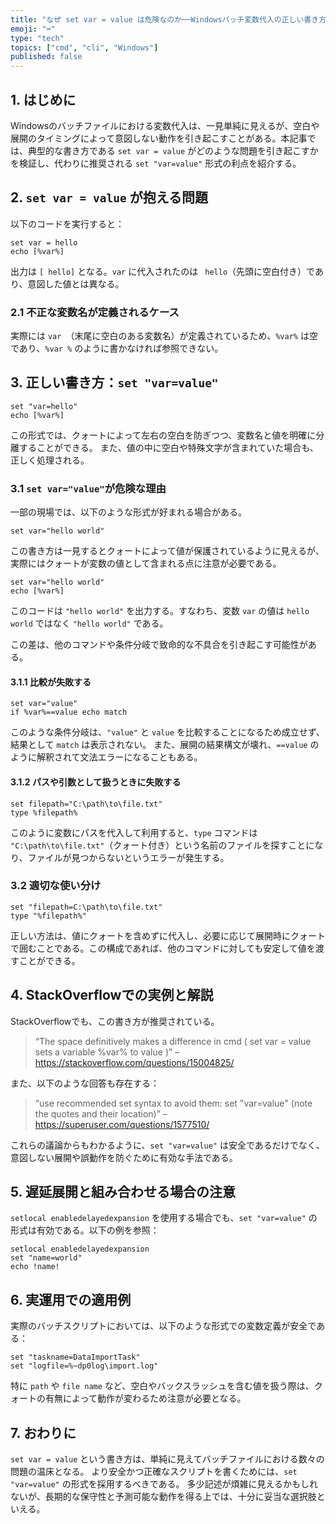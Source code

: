 ```yaml
---
title: "なぜ set var = value は危険なのか──Windowsバッチ変数代入の正しい書き方"
emoji: "⌨"
type: "tech"
topics: ["cmd", "cli", "Windows"]
published: false
---
```


## 1. はじめに
Windowsのバッチファイルにおける変数代入は、一見単純に見えるが、空白や展開のタイミングによって意図しない動作を引き起こすことがある。本記事では、典型的な書き方である `set var = value` がどのような問題を引き起こすかを検証し、代わりに推奨される `set "var=value"` 形式の利点を紹介する。

## 2. `set var = value` が抱える問題
以下のコードを実行すると：
``` bat:batchfile
set var = hello
echo [%var%]
```
出力は `[ hello]` となる。`var` に代入されたのは ` hello`（先頭に空白付き）であり、意図した値とは異なる。

### 2.1 不正な変数名が定義されるケース
実際には `var `（末尾に空白のある変数名）が定義されているため、`%var%` は空であり、`%var %` のように書かなければ参照できない。

## 3. 正しい書き方：`set "var=value"`
``` bat:batchfile
set "var=hello"
echo [%var%]
```

この形式では、クォートによって左右の空白を防ぎつつ、変数名と値を明確に分離することができる。
また、値の中に空白や特殊文字が含まれていた場合も、正しく処理される。

### 3.1 `set var="value"`が危険な理由
一部の現場では、以下のような形式が好まれる場合がある。
``` bat:batchfile
set var="hello world"
```

この書き方は一見するとクォートによって値が保護されているように見えるが、実際にはクォートが変数の値として含まれる点に注意が必要である。
``` bat:batchfile
set var="hello world"
echo [%var%]
```
このコードは `"hello world"` を出力する。すなわち、変数 `var` の値は `hello world` ではなく `"hello world"` である。

この差は、他のコマンドや条件分岐で致命的な不具合を引き起こす可能性がある。

#### 3.1.1 比較が失敗する
``` bat:batchfile
set var="value"
if %var%==value echo match
```
このような条件分岐は、`"value"` と `value` を比較することになるため成立せず、結果として `match` は表示されない。
また、展開の結果構文が壊れ、`==value` のように解釈されて文法エラーになることもある。

#### 3.1.2 パスや引数として扱うときに失敗する
``` bat:batchfile
set filepath="C:\path\to\file.txt"
type %filepath%
```

このように変数にパスを代入して利用すると、`type` コマンドは `"C:\path\to\file.txt"`（クォート付き）という名前のファイルを探すことになり、ファイルが見つからないというエラーが発生する。

### 3.2 適切な使い分け
``` bat:batchfile
set "filepath=C:\path\to\file.txt"
type "%filepath%"
```
正しい方法は、値にクォートを含めずに代入し、必要に応じて展開時にクォートで囲むことである。この構成であれば、他のコマンドに対しても安定して値を渡すことができる。

## 4. StackOverflowでの実例と解説
StackOverflowでも、この書き方が推奨されている。

>“The space definitively makes a difference in cmd ( set var = value sets a variable %var<space>% to <space>value )”
>– https://stackoverflow.com/questions/15004825/

また、以下のような回答も存在する：

>“use recommended set syntax to avoid them: set "var=value" (note the quotes and their location)”
>– https://superuser.com/questions/1577510/

これらの議論からもわかるように、`set "var=value"` は安全であるだけでなく、意図しない展開や誤動作を防ぐために有効な手法である。

## 5. 遅延展開と組み合わせる場合の注意
`setlocal enabledelayedexpansion` を使用する場合でも、`set "var=value"` の形式は有効である。以下の例を参照：
``` bat:batchfile
setlocal enabledelayedexpansion
set "name=world"
echo !name!
```

## 6. 実運用での適用例
実際のバッチスクリプトにおいては、以下のような形式での変数定義が安全である：
``` bat:batchfile
set "taskname=DataImportTask"
set "logfile=%~dp0log\import.log"
```
特に `path` や `file name` など、空白やバックスラッシュを含む値を扱う際は、クォートの有無によって動作が変わるため注意が必要となる。

## 7. おわりに
`set var = value` という書き方は、単純に見えてバッチファイルにおける数々の問題の温床となる。
より安全かつ正確なスクリプトを書くためには、`set "var=value"` の形式を採用するべきである。
多少記述が煩雑に見えるかもしれないが、長期的な保守性と予測可能な動作を得る上では、十分に妥当な選択肢といえる。

